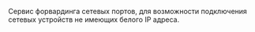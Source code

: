 Сервис форвардинга сетевых портов, для возможности подключения сетевых устройств не имеющих белого IP адреса.
